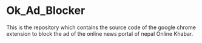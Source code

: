 # Ok_Ad_Blocker
This is the repository which contains the source code of the google chrome extension to block the ad of the online news portal of nepal Online Khabar.
